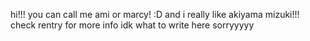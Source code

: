 

hi!!! you can call me ami or marcy! :D and i really like akiyama mizuki!!! check rentry for more info idk what to write here sorryyyyy

